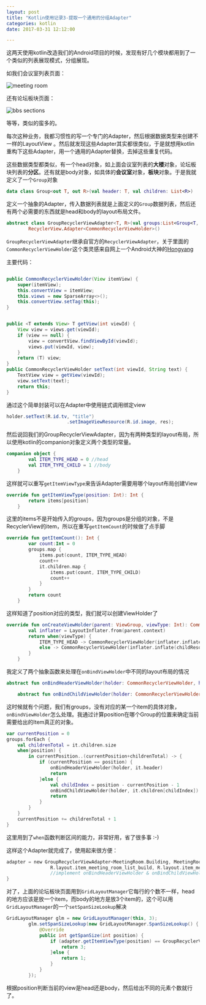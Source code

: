 ```yaml
---
layout: post
title: "Kotlin使用记录3-提取一个通用的分组Adapter"
categories: kotlin
date: 2017-03-31 12:12:00

---
```


这两天使用kotlin改造我们的Android项目的时候，发现有好几个模块都用到了一个类似的列表展现模式，分组展现。

如我们会议室列表页面：

![meeting room](http://muliba.u.qiniudn.com/kotlin_sealed_class_1.jpg)

还有论坛板块页面：

![bbs sections](http://muliba.u.qiniudn.com/blog/post/bbs_sections.png.jpg)

等等，类似的蛮多的。

每次这种业务，我都习惯性的写一个专门的Adapter，然后根据数据类型来创建不一样的LayoutView 。然后就发现这些Adapter其实都很类似，于是就想用kotlin重构下这些Adapter，用一个通用的Adapter替换，去掉这些重复代码。

这些数据类型都类似，有一个head对象，如上面会议室列表的**大楼**对象，论坛板块列表的**分区**。还有就是body对象，如具体的**会议室**对象，**板块**对象。于是我就定义了一个`Group`对象

```kotlin
data class Group<out T, out R>(val header: T, val children: List<R>)
```

定义一个抽象的Adapter，传入数据列表就是上面定义的`Group`数据列表，然后还有两个必需要的东西就是head和body的layout布局文件。

```kotlin
abstract class GroupRecyclerViewAdapter<T, R>(val groups:List<Group<T, R>>, val headerResourceId:Int, val childResourceId:Int) :
        RecyclerView.Adapter<CommonRecyclerViewHolder>()
```

`GroupRecyclerViewAdapter`继承自官方的`RecyclerViewAdapter`，关于里面的`CommonRecyclerViewHolder`这个类灵感来自网上一个Android大神的[Hongyang](https://github.com/hongyangAndroid/baseAdapter/blob/master/baseadapter-recyclerview/src/main/java/com/zhy/adapter/recyclerview/CommonAdapter.java)

主要代码：

```java

public CommonRecyclerViewHolder(View itemView) {
    super(itemView);
    this.convertView = itemView;
    this.views = new SparseArray<>();
    this.convertView.setTag(this);
}


public <T extends View> T getView(int viewId) {
    View view = views.get(viewId);
    if (view == null) {
        view = convertView.findViewById(viewId);
        views.put(viewId, view);
    }
    return (T) view;
}
public CommonRecyclerViewHolder setText(int viewId, String text) {
    TextView view = getView(viewId);
    view.setText(text);
    return this;
}
```

通过这个简单封装可以在Adapter中使用链式调用绑定view

```java
holder.setText(R.id.tv, "title")
                      .setImageViewResource(R.id.image, res);
```



然后说回我们的GroupRecyclerViewAdapter，因为有两种类型的layout布局，所以使用kotlin的companion对象定义两个类型的常量。

```kotlin
companion object {
        val ITEM_TYPE_HEAD = 0 //head
        val ITEM_TYPE_CHILD = 1 //body
    }
```

这样就可以重写`getItemViewType`来告诉Adapter需要用哪个layout布局创建View

```kotlin
override fun getItemViewType(position: Int): Int {
        return items[position]
    }
```

这里的items不是开始传入的groups，因为groups是分组的对象，不是RecyclerView的item，所以在重写`getItemCount`的时候做了点手脚

```kotlin
override fun getItemCount(): Int {
        var count:Int = 0
        groups.map {
            items.put(count, ITEM_TYPE_HEAD)
            count++
            it.children.map {
                items.put(count, ITEM_TYPE_CHILD)
                count++
            }
        }
        return count
    }
```

这样知道了position对应的类型，我们就可以创建ViewHolder了

```kotlin
override fun onCreateViewHolder(parent: ViewGroup, viewType: Int): CommonRecyclerViewHolder {
        val inflater = LayoutInflater.from(parent.context)
        return when(viewType) {
            ITEM_TYPE_HEAD -> CommonRecyclerViewHolder(inflater.inflate(headerResourceId, parent, false))
            else -> CommonRecyclerViewHolder(inflater.inflate(childResourceId, parent, false))
        }
    }
```

我定义了两个抽象函数来处理在`onBindViewHolder`中不同的layout布局的情况

```kotlin
abstract fun onBindHeaderViewHolder(holder: CommonRecyclerViewHolder, header: T)

    abstract fun onBindChildViewHolder(holder: CommonRecyclerViewHolder, child: R)

```

这时候就有个问题，我们有groups，没有对应的某一个item的具体对象，`onBindViewHolder`怎么处理。我通过计算position在哪个Group的位置来确定当前需要给出的Item真正的对象。

```kotlin
var currentPosition = 0
groups.forEach {
    val childrenTotal = it.children.size
    when(position) {
        in currentPosition..(currentPosition+childrenTotal) -> {
            if (currentPosition == position) {
                onBindHeaderViewHolder(holder, it.header)
                return
            }else {
                val childIndex = position - currentPosition - 1
                onBindChildViewHolder(holder, it.children[childIndex])
                return
            }
        }
    }
    currentPosition += childrenTotal + 1
}
```

这里用到了`when`函数判断区间的能力，非常好用，省了很多事 :-) 

这样这个Adapter就完成了，使用起来很方便：

```kotlin
adapter = new GroupRecyclerViewAdapter<MeetingRoom.Building, MeetingRoom.Room>(roomList,
                R.layout.item_meeting_room_list_build, R.layout.item_meeting_room_list_room) {
                //implement onBindHeaderViewHolder & onBindChildViewHolder
}
```



对了，上面的论坛板块页面用到`GridLayoutManager`它每行的个数不一样，head的地方应该是放一个item，而body的地方是放3个item的，这个可以用`GridLayoutManager`的一个`setSpanSizeLookup`解决

```java
GridLayoutManager glm = new GridLayoutManager(this, 3);
        glm.setSpanSizeLookup(new GridLayoutManager.SpanSizeLookup() {
            @Override
            public int getSpanSize(int position) {
                if (adapter.getItemViewType(position) == GroupRecyclerViewAdapter.Companion.getITEM_TYPE_HEAD()) {
                    return 3;
                }else {
                    return 1;
                }
            }
        });
```

根据position判断当前的view是head还是body，然后给出不同的元素个数就行了。

